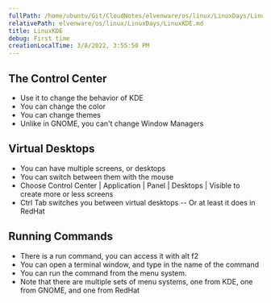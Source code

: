 ```yaml
---
fullPath: /home/ubuntu/Git/CloudNotes/elvenware/os/linux/LinuxDays/LinuxKDE.md
relativePath: elvenware/os/linux/LinuxDays/LinuxKDE.md
title: LinuxKDE
debug: First time
creationLocalTime: 3/8/2022, 3:55:50 PM
---
```


<!-- toc -->
<!-- tocstop -->


<HTML>
<HEAD>
	<TITLE>Linux KDE</TITLE>
	<script language="JavaScript" src="/charlie/libs/scripts/MeyerStyleSwitch.js" type="text/javascript"></script>  
	<!--#include virtual="../../scripts/HeaderInfo.html" -->
</HEAD>
<BODY>

                                                                                                   
<H2>The Control Center</H2>
<UL>
<LI>Use it to change the behavior of KDE</LI>
<LI>You can change the color</LI>
<LI>You can change themes</LI>
<LI>Unlike in GNOME, you can't change Window Managers</LI>
</UL>

<H2>Virtual Desktops</H2>
<UL>
<LI>You can have multiple screens, or desktops</LI>
<LI>You can switch between them with the mouse</LI>
<LI>Choose Control Center | Application | Panel | Desktops | Visible to create more or less screens</LI>
<LI>Ctrl Tab switches you between virtual desktops -- Or at least it does in RedHat</LI>
</UL>

<H2>Running Commands</H2>
<UL>
<LI>There is a run command, you can access it with alt f2</LI>
<LI>You can open a terminal window, and type in the name of the command</LI>
<LI>You can run the command from the menu system.</LI>
<LI>Note that there are multiple sets of menu systems, one from KDE, one from GNOME, and one from RedHat</LI>
</UL>
</BODY>
</HTML>
